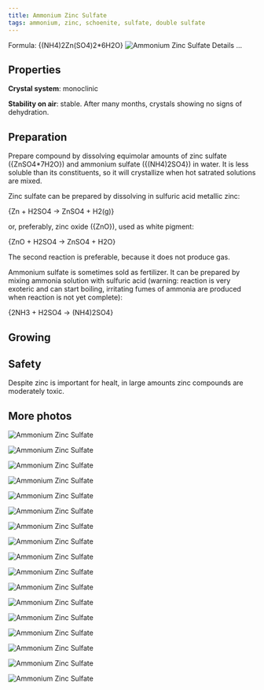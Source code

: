 ```yaml
---
title: Ammonium Zinc Sulfate
tags: ammonium, zinc, schoenite, sulfate, double sulfate
---
```

Formula: {(NH4)2Zn(SO4)2*6H2O}
![Ammonium Zinc Sulfate](@root/crystals/images/zinc-ammonium-sulfate/dsc01383.jpg)
<span class="cut">Details ...</span>

## Properties
**Crystal system**: monoclinic

**Stability on air**: stable. After many months, crystals showing no signs of dehydration.


## Preparation
Prepare compound by dissolving equimolar amounts of zinc sulfate ({ZnSO4*7H2O}) and ammonium sulfate ({(NH4)2SO4}) in water. It is less soluble than its constituents, so it will crystallize when hot satrated solutions are mixed.

Zinc sulfate can be prepared by dissolving in sulfuric acid metallic zinc:

{Zn + H2SO4 -> ZnSO4 + H2(g)}

or, preferably, zinc oxide ({ZnO}), used as white pigment:

{ZnO + H2SO4 -> ZnSO4 + H2O}

The second reaction is preferable, because it does not produce gas.

Ammonium sulfate is sometimes sold as fertilizer. It can be prepared by mixing ammonia solution with sulfuric acid (warning: reaction is very exoteric and can start boiling, irritating fumes of ammonia are produced when reaction is not yet complete):

{2NH3 + H2SO4 -> (NH4)2SO4}


## Growing


## Safety
Despite zinc is important for healt, in large amounts zinc compounds are moderately toxic.

## More photos
![Ammonium Zinc Sulfate](@root/crystals/images/zinc-ammonium-sulfate/dsc01386.jpg)

![Ammonium Zinc Sulfate](@root/crystals/images/zinc-ammonium-sulfate/dsc01385.jpg)

![Ammonium Zinc Sulfate](@root/crystals/images/zinc-ammonium-sulfate/all-mm-paperdsc01283.jpg)

![Ammonium Zinc Sulfate](@root/crystals/images/zinc-ammonium-sulfate/macro-green-bg-dsc01267.jpg)

![Ammonium Zinc Sulfate](@root/crystals/images/zinc-ammonium-sulfate/clear-mm-paper.jpg)

![Ammonium Zinc Sulfate](@root/crystals/images/zinc-ammonium-sulfate/dsc01438.jpg)

![Ammonium Zinc Sulfate](@root/crystals/images/zinc-ammonium-sulfate/dsc01439.jpg)


![Ammonium Zinc Sulfate](@root/crystals/images/zinc-ammonium-sulfate/dsc01434.jpg)

![Ammonium Zinc Sulfate](@root/crystals/images/zinc-ammonium-sulfate/dsc01427.jpg)

![Ammonium Zinc Sulfate](@root/crystals/images/zinc-ammonium-sulfate/dsc00887.jpg)

![Ammonium Zinc Sulfate](@root/crystals/images/zinc-ammonium-sulfate/dsc01437.jpg)

![Ammonium Zinc Sulfate](@root/crystals/images/zinc-ammonium-sulfate/all-big-zoom-dsc01284.jpg)

![Ammonium Zinc Sulfate](@root/crystals/images/zinc-ammonium-sulfate/front.jpg)

![Ammonium Zinc Sulfate](@root/crystals/images/zinc-ammonium-sulfate/green-3-dsc01268.jpg)

![Ammonium Zinc Sulfate](@root/crystals/images/zinc-ammonium-sulfate/top-view.jpg)

![Ammonium Zinc Sulfate](@root/crystals/images/zinc-ammonium-sulfate/big-green-bg-dsc01264.jpg)

![Ammonium Zinc Sulfate](@root/crystals/images/zinc-ammonium-sulfate/dsc01432.jpg)

